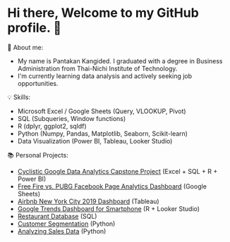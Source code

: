 # Hi there, Welcome to my GitHub profile. 👋

🎯 About me:
- My name is Pantakan Kangided. I graduated with a degree in Business Administration from Thai-Nichi Institute of Technology.
- I'm currently learning data analysis and actively seeking job opportunities.

💡 Skills:
- Microsoft Excel / Google Sheets (Query, VLOOKUP, Pivot)
- SQL (Subqueries, Window functions)
- R (dplyr, ggplot2, sqldf)
- Python (Numpy, Pandas, Matplotlib, Seaborn, Scikit-learn)
- Data Visualization (Power BI, Tableau, Looker Studio)

📚 Personal Projects:
- [Cyclistic Google Data Analytics Capstone Project](https://github.com/pantakanch/Google-Data-Analytics-Capstone-Project-Cyclistic) (Excel + SQL + R + Power BI)
- [Free Fire vs. PUBG Facebook Page Analytics Dashboard](https://docs.google.com/spreadsheets/d/1_dA50fkJpRbdFygU8ExY1YeVSeaQXdXAUIyalINyjng/edit#gid=1535441902) (Google Sheets)
- [Airbnb New York City 2019 Dashboard](https://public.tableau.com/app/profile/pantakan4372/viz/AirbnbNYC2019Dashboard_17016832550350/Dashboard) (Tableau)
- [Google Trends Dashboard for Smartphone](https://github.com/pantakanch/Google-Trends-Dashboard-for-Smartphone) (R + Looker Studio)
- [Restaurant Database](https://github.com/pantakanch/Restaurant-Database) (SQL)
- [Customer Segmentation](https://github.com/pantakanch/Customer-Segmentation-using-K-Means-Clustering) (Python)
- [Analyzing Sales Data](https://datalore.jetbrains.com/notebook/aqRCV2wNQVSgKB7xA6n9Kh/YWeZHPOzM6OyZp5PFnrsEN/) (Python)
